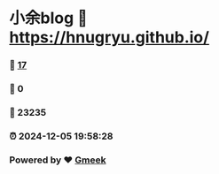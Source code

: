 # 小余blog :link: https://hnugryu.github.io/ 
### :page_facing_up: [17](https://hnugryu.github.io//tag.html) 
### :speech_balloon: 0 
### :hibiscus: 23235 
### :alarm_clock: 2024-12-05 19:58:28 
### Powered by :heart: [Gmeek](https://github.com/Meekdai/Gmeek)
